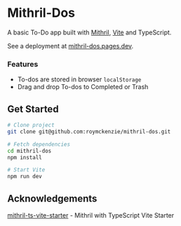 # Mithril-Dos

A basic To-Do app built with [Mithril](https://mithril.js.org/), [Vite](https://vitejs.dev/) and TypeScript.

See a deployment at [mithril-dos.pages.dev](https://mithril-dos.pages.dev).

### Features
* To-dos are stored in browser `localStorage`
* Drag and drop To-dos to Completed or Trash

## Get Started

```bash
# Clone project
git clone git@github.com:roymckenzie/mithril-dos.git

# Fetch dependencies
cd mithril-dos
npm install

# Start Vite
npm run dev
```


## Acknowledgements

[mithril-ts-vite-starter](https://github.com/ArthurClemens/mithril-ts-vite-starter) - Mithril with TypeScript Vite Starter